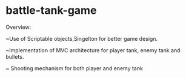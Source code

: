 # battle-tank-game

Overview:

~Use of Scriptable objects,Singelton for better game design.

~Implementation of MVC architecture for player tank, enemy tank and bullets.

~ Shooting mechanism for both player and enemy tank

